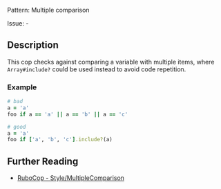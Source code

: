Pattern: Multiple comparison

Issue: -

## Description

This cop checks against comparing a variable with multiple items, where
`Array#include?` could be used instead to avoid code repetition.

### Example

```ruby
# bad
a = 'a'
foo if a == 'a' || a == 'b' || a == 'c'

# good
a = 'a'
foo if ['a', 'b', 'c'].include?(a)
```

## Further Reading

* [RuboCop - Style/MultipleComparison](https://rubocop.readthedocs.io/en/latest/cops_style/#stylemultiplecomparison)
